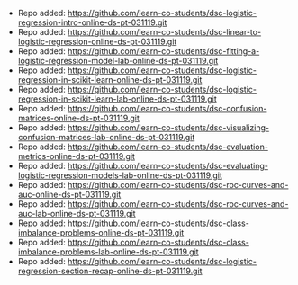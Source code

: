 
- Repo added: https://github.com/learn-co-students/dsc-logistic-regression-intro-online-ds-pt-031119.git
- Repo added: https://github.com/learn-co-students/dsc-linear-to-logistic-regression-online-ds-pt-031119.git
- Repo added: https://github.com/learn-co-students/dsc-fitting-a-logistic-regression-model-lab-online-ds-pt-031119.git
- Repo added: https://github.com/learn-co-students/dsc-logistic-regression-in-scikit-learn-online-ds-pt-031119.git
- Repo added: https://github.com/learn-co-students/dsc-logistic-regression-in-scikit-learn-lab-online-ds-pt-031119.git
- Repo added: https://github.com/learn-co-students/dsc-confusion-matrices-online-ds-pt-031119.git
- Repo added: https://github.com/learn-co-students/dsc-visualizing-confusion-matrices-lab-online-ds-pt-031119.git
- Repo added: https://github.com/learn-co-students/dsc-evaluation-metrics-online-ds-pt-031119.git
- Repo added: https://github.com/learn-co-students/dsc-evaluating-logistic-regression-models-lab-online-ds-pt-031119.git
- Repo added: https://github.com/learn-co-students/dsc-roc-curves-and-auc-online-ds-pt-031119.git
- Repo added: https://github.com/learn-co-students/dsc-roc-curves-and-auc-lab-online-ds-pt-031119.git
- Repo added: https://github.com/learn-co-students/dsc-class-imbalance-problems-online-ds-pt-031119.git
- Repo added: https://github.com/learn-co-students/dsc-class-imbalance-problems-lab-online-ds-pt-031119.git
- Repo added: https://github.com/learn-co-students/dsc-logistic-regression-section-recap-online-ds-pt-031119.git